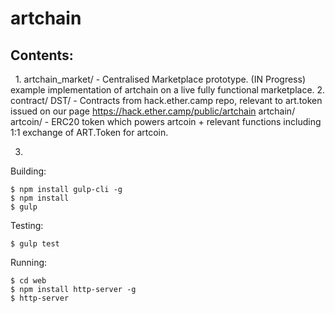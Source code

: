 # artchain

## Contents:
   1. artchain_market/ -
                          Centralised Marketplace prototype.  (IN Progress)
                            example implementation of artchain on a live fully functional marketplace.
   2. contract/
               DST/ - 
                      Contracts from hack.ether.camp repo, relevant to art.token issued on our page                                                              https://hack.ether.camp/public/artchain
               artchain/
                        artcoin/ - ERC20 token which powers artcoin + relevant functions including 1:1 exchange of ART.Token for artcoin.
                        
   3. 
                      

Building:
```
$ npm install gulp-cli -g
$ npm install
$ gulp
```

Testing:
```
$ gulp test
```

Running:
```
$ cd web
$ npm install http-server -g
$ http-server
```
